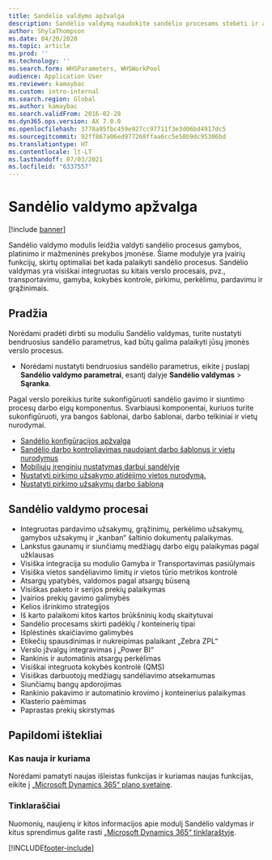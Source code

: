```yaml
---
title: Sandėlio valdymo apžvalga
description: Sandėlio valdymą naudokite sandėlio procesams stebėti ir automatizuoti.
author: ShylaThompson
ms.date: 04/20/2020
ms.topic: article
ms.prod: ''
ms.technology: ''
ms.search.form: WHSParameters, WHSWorkPool
audience: Application User
ms.reviewer: kamaybac
ms.custom: intro-internal
ms.search.region: Global
ms.author: kamaybac
ms.search.validFrom: 2016-02-28
ms.dyn365.ops.version: AX 7.0.0
ms.openlocfilehash: 3778a95fbc459e927cc97711f3e3d06bd4917dc5
ms.sourcegitcommit: 92ff867a06ed977268ffaa6cc5e58b9dc95306bd
ms.translationtype: HT
ms.contentlocale: lt-LT
ms.lasthandoff: 07/03/2021
ms.locfileid: "6337557"
---
```

# <a name="warehouse-management-overview"></a>Sandėlio valdymo apžvalga

[!include [banner](../includes/banner.md)]

Sandėlio valdymo modulis leidžia valdyti sandėlio procesus gamybos, platinimo ir mažmeninės prekybos įmonėse. Šiame modulyje yra įvairių funkcijų, skirtų optimaliai bet kada palaikyti sandėlio procesus. Sandėlio valdymas yra visiškai integruotas su kitais verslo procesais, pvz., transportavimu, gamyba, kokybės kontrole, pirkimu, perkėlimu, pardavimu ir grąžinimais.

## <a name="get-started"></a>Pradžia
Norėdami pradėti dirbti su moduliu Sandėlio valdymas, turite nustatyti bendruosius sandėlio parametrus, kad būtų galima palaikyti jūsų įmonės verslo procesus.

- Norėdami nustatyti bendruosius sandėlio parametrus, eikite į puslapį **Sandėlio valdymo parametrai**, esantį dalyje **Sandėlio valdymas** > **Sąranka**.

Pagal verslo poreikius turite sukonfigūruoti sandėlio gavimo ir siuntimo procesų darbo eigų komponentus. Svarbiausi komponentai, kuriuos turite sukonfigūruoti, yra bangos šablonai, darbo šablonai, darbo telkiniai ir vietų nurodymai.

- [Sandėlio konfigūracijos apžvalga](warehouse-configuration.md)
- [Sandėlio darbo kontroliavimas naudojant darbo šablonus ir vietų nurodymus](control-warehouse-location-directives.md)
- [Mobiliųjų įrenginių nustatymas darbui sandėlyje](configure-mobile-devices-warehouse.md)
- [Nustatyti pirkimo užsakymo atidėjimo vietos nurodymą.](../transportation/tasks/set-up-location-directive-purchase-order-put-away.md)
- [Nustatyti pirkimo užsakymų darbo šabloną](./tasks/set-up-work-template-purchase-orders.md)

## <a name="warehouse-management-processes"></a>Sandėlio valdymo procesai
- Integruotas pardavimo užsakymų, grąžinimų, perkėlimo užsakymų, gamybos užsakymų ir „kanban“ šaltinio dokumentų palaikymas.  
- Lankstus gaunamų ir siunčiamų medžiagų darbo eigų palaikymas pagal užklausas
- Visiška integracija su modulio Gamyba ir Transportavimas pasiūlymais
- Visiška vietos sandėliavimo limitų ir vietos tūrio metrikos kontrolė
- Atsargų ypatybės, valdomos pagal atsargų būseną
- Visiškas paketo ir serijos prekių palaikymas
- Įvairios prekių gavimo galimybės
- Kelios išrinkimo strategijos
- Iš karto palaikomi kitos kartos brūkšninių kodų skaitytuvai
- Sandėlio procesams skirti padėklų / konteinerių tipai
- Išplėstinės skaičiavimo galimybės
- Etikečių spausdinimas ir nukreipimas palaikant „Zebra ZPL“
- Verslo įžvalgų integravimas į „Power BI“
- Rankinis ir automatinis atsargų perkėlimas
- Visiškai integruota kokybės kontrolė (QMS)
- Visiškas darbuotojų medžiagų sandėliavimo atsekamumas
- Siunčiamų bangų apdorojimas
- Rankinio pakavimo ir automatinio krovimo į konteinerius palaikymas
- Klasterio paėmimas
- Paprastas prekių skirstymas

## <a name="additional-resources"></a>Papildomi ištekliai
### <a name="whats-new-and-in-development"></a>Kas nauja ir kuriama
Norėdami pamatyti naujas išleistas funkcijas ir kuriamas naujas funkcijas, eikite į [„Microsoft Dynamics 365“ plano svetainę](https://roadmap.dynamics.com/).

### <a name="blogs"></a>Tinklaraščiai
Nuomonių, naujienų ir kitos informacijos apie modulį Sandėlio valdymas ir kitus sprendimus galite rasti [„Microsoft Dynamics 365“ tinklaraštyje](https://community.dynamics.com/b/msftdynamicsblog).


 



[!INCLUDE[footer-include](../../includes/footer-banner.md)]